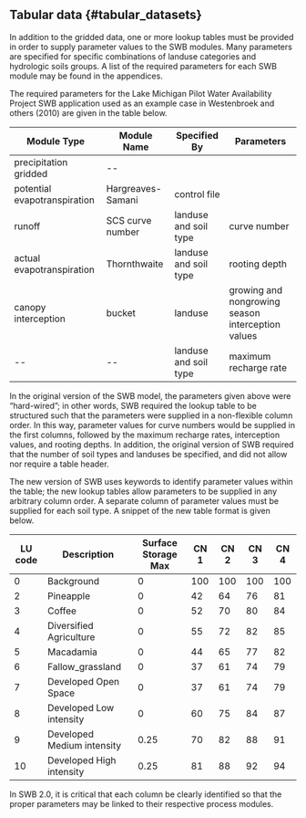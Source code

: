 ## Tabular data {#tabular_datasets}

In addition to the gridded data, one or more lookup tables must be provided in order to supply parameter values to the SWB modules. Many parameters are specified for specific combinations of landuse categories and hydrologic soils groups. A list of the required parameters for each SWB module may be found in the appendices.

The required parameters for the Lake Michigan Pilot Water Availability Project SWB application used as an example case in Westenbroek and others (2010) are given in the table below.

Module Type	                 |              Module Name   |	        Specified By	|  Parameters
-----------------------------|----------------------------|-----------------------|---------------
precipitation	gridded        |		--
potential evapotranspiration |	Hargreaves-Samani		      | control file          |
runoff                       |	SCS curve number	        | landuse and soil type |	curve number
actual evapotranspiration    |	Thornthwaite              |	landuse and soil type |	rooting depth
canopy interception	         |bucket                      |	landuse	               |growing and nongrowing season interception values
--                           |	--                        | 	landuse and soil type |	maximum recharge rate


In the original version of the SWB model, the parameters given above were “hard-wired”; in other words, SWB required the lookup table to be structured such that the parameters were supplied in a non-flexible column order. In this way, parameter values for curve numbers would be supplied in the first columns, followed by the maximum recharge rates, interception values, and rooting depths. In addition, the original version of SWB required that the number of soil types and landuses be specified, and did not allow nor require a table header.

The new version of SWB uses keywords to identify parameter values within the table; the new lookup tables allow parameters to be supplied in any arbitrary column order. A separate column of parameter values must be supplied for each soil type. A snippet of the new table format is given below.

LU code  | Description               |   Surface Storage Max |     CN 1|    CN 2 |     CN 3 |     CN 4
---------|---------------------------|-----------------------|---------|---------|----------|--------
0        | Background                |   0                   |     100 |      100|       100|      100
2        | Pineapple                 |   0                   |     42  |      64 |       76 |       81
3        | Coffee                    |   0                   |     52  |      70 |       80 |       84
4        | Diversified Agriculture   |   0                   |     55  |      72 |       82 |       85
5        | Macadamia                 |   0                   |     44  |      65 |       77 |       82
6        | Fallow_grassland          |   0                   |     37  |      61 |       74 |       79
7        | Developed Open Space      |   0                   |     37  |      61 |       74 |       79
8        | Developed Low intensity   |   0                   |     60  |      75 |       84 |       87
9        | Developed Medium intensity|   0.25                |     70  |      82 |       88 |       91
10       | Developed High intensity  |   0.25                |     81  |      88 |       92 |       94

In SWB 2.0, it is critical that each column be clearly identified so that the proper parameters may be linked to their respective process modules. 
